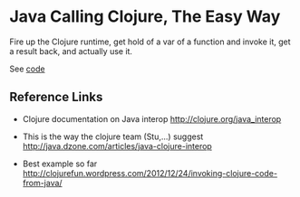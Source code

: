 Java Calling Clojure, The Easy Way
==================================

Fire up the Clojure runtime,
get hold of a var of a function and
invoke it, get a result back, and actually use it.

See [code](src/Foo.java)



Reference Links
----------------

* Clojure documentation on Java interop
  http://clojure.org/java_interop

* This is the way the clojure team (Stu,...) suggest
  http://java.dzone.com/articles/java-clojure-interop

* Best example so far
  http://clojurefun.wordpress.com/2012/12/24/invoking-clojure-code-from-java/
